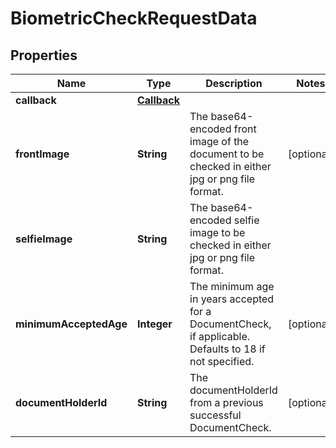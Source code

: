 

# BiometricCheckRequestData


## Properties

| Name | Type | Description | Notes |
|------------ | ------------- | ------------- | -------------|
|**callback** | [**Callback**](Callback.md) |  |  |
|**frontImage** | **String** | The base64-encoded front image of the document to be checked in either jpg or png file format. |  [optional] |
|**selfieImage** | **String** | The base64-encoded selfie image to be checked in either jpg or png file format. |  |
|**minimumAcceptedAge** | **Integer** | The minimum age in years accepted for a DocumentCheck, if applicable. Defaults to 18 if not specified. |  [optional] |
|**documentHolderId** | **String** | The documentHolderId from a previous successful DocumentCheck. |  [optional] |



